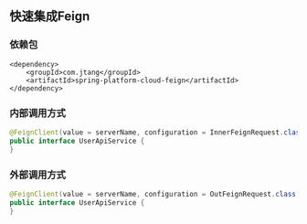 ## 快速集成Feign

### 依赖包
```
<dependency>
    <groupId>com.jtang</groupId>
    <artifactId>spring-platform-cloud-feign</artifactId>
</dependency>
```

### 内部调用方式
```java
@FeignClient(value = serverName, configuration = InnerFeignRequest.class,fallback = XXX.class)
public interface UserApiService {
}
```

### 外部调用方式
```java
@FeignClient(value = serverName, configuration = OutFeignRequest.class,fallback = XXX.class)
public interface UserApiService {
}
```